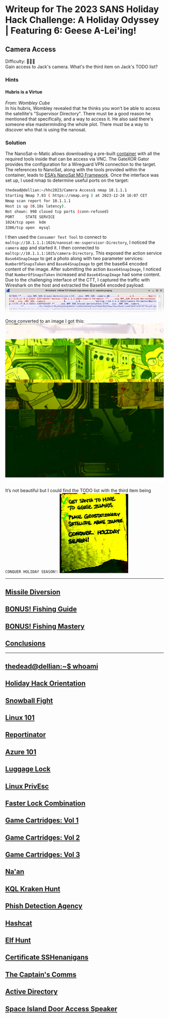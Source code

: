 # Writeup for The 2023 SANS Holiday Hack Challenge: A Holiday Odyssey \| Featuring 6: Geese A-Lei'ing!
## Camera Access
Difficulty: :christmas_tree::christmas_tree::christmas_tree:  
Gain access to Jack's camera. What's the third item on Jack's TODO list?

### Hints
#### Hubris is a Virtue
*From: Wombley Cube*  
In his hubris, Wombley revealed that he thinks you won't be able to access the satellite's "Supervisor Directory". There must be a good reason he mentioned that specifically, and a way to access it. He also said there's someone else masterminding the whole plot. There must be a way to discover who that is using the nanosat.

### Solution
The NanoSat-o-Matic allows downloading a pre-built [container](https://www.holidayhackchallenge.com/2023/client_container.zip) with all the required tools inside that can be access via VNC. The GateXOR Gator provides the configuration for a Wireguard VPN connection to the target. The references to NanoSat, along with the tools provided within the container, leads to [ESA’s NanoSat MO Framework](https://nanosat-mo-framework.github.io/). Once the interface was set up, I used nmap to determine useful ports on the target:
```bash
thedead@dellian:~/hhc2023/Camera Access$ nmap 10.1.1.1
Starting Nmap 7.93 ( https://nmap.org ) at 2023-12-24 16:07 CET
Nmap scan report for 10.1.1.1
Host is up (0.18s latency).
Not shown: 998 closed tcp ports (conn-refused)
PORT     STATE SERVICE
1024/tcp open  kdm
3306/tcp open  mysql
```

I then used the `Consumer Test Tool` to connect to `maltcp://10.1.1.1:1024/nanosat-mo-supervisor-Directory`, I noticed the `camera` app and started it. I then connected to `maltcp://10.1.1.1:1025/camera-Directory`. This exposed the action service `Base64SnapImage` to get a photo along with two parameter services: `NumberOfSnapsTaken` and `Base64SnapImage` to get the base64 encoded content of the image. After submitting the action `Base64SnapImage`, I noticed that `NumberOfSnapsTaken` increased and `Base64SnapImage` had some content. Due to the challenging interface of the CTT, I captured the traffic with Wireshark on the host and extracted the Base64 encoded payload:
![wireshark](imgs/wireshark.png)

Once converted to an image I got this:
![camera](imgs/camera.png)

It’s not beautiful but I could find the TODO list with the third item being `CONQUER HOLIDAY SEASON!`:
![todo](imgs/todo.png)


---
## [Missile Diversion](/22%20-%20Missile%20Diversion/README.md)
## [BONUS! Fishing Guide](/23%20-%20BONUS%21%20Fishing%20Guide/README.md)
## [BONUS! Fishing Mastery](/24%20-%20BONUS%21%20Fishing%20Mastery/README.md)
## [Conclusions](/README.md#conclusions)
---
## [thedead@dellian:~$ whoami](/README.md#thedeaddellian-whoami)
## [Holiday Hack Orientation](/01%20-%20Holiday%20Hack%20Orientation/README.md)
## [Snowball Fight](/02%20-%20Snowball%20Fight/README.md)
## [Linux 101](/03%20-%20Linux%20101/README.md)
## [Reportinator](/04%20-%20Reportinator/README.md)
## [Azure 101](/05%20-%20Azure%20101/README.md)
## [Luggage Lock](/06%20-%20Luggage%20Lock/README.md)
## [Linux PrivEsc](/07%20-%20Linux%20PrivEsc/README.md)
## [Faster Lock Combination](/08%20-%20Faster%20Lock%20Combination/README.md)
## [Game Cartridges: Vol 1](/09%20-%20Game%20Cartridges%3A%20Vol%201/README.md)
## [Game Cartridges: Vol 2](/10%20-%20Game%20Cartridges%3A%20Vol%202/README.md)
## [Game Cartridges: Vol 3](/11%20-%20Game%20Cartridges%3A%20Vol%203/README.md)
## [Na'an](/12%20-%20Na%27an/README.md)
## [KQL Kraken Hunt](/13%20-%20KQL%20Kraken%20Hunt/README.md)
## [Phish Detection Agency](/14%20-%20Phish%20Detection%20Agency/README.md)
## [Hashcat](/15%20-%20Hashcat/README.md)
## [Elf Hunt](/16%20-%20Elf%20Hunt/README.md)
## [Certificate SSHenanigans](/17%20-%20Certificate%20SSHenanigans/README.md)
## [The Captain's Comms](/18%20-%20The%20Captain%27s%20Comms/README.md)
## [Active Directory](/19%20-%20Active%20Directory/README.md)
## [Space Island Door Access Speaker](/20%20-%20Space%20Island%20Door%20Access%20Speaker/README.md)
